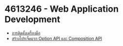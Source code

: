 # 4613246 - Web Application Development
* [การติดตั้งเครื่องมือ](01_install_note.md)
* [สร้างโปรเจ็คแรก Option API และ Composition API](02_vue_intro.md)
